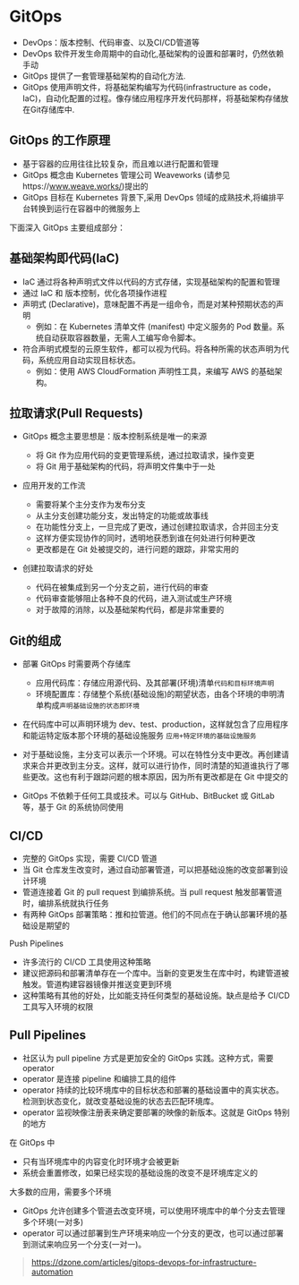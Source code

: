 # GitOps

- DevOps：版本控制、代码审查、以及CI/CD管道等
- DevOps 软件开发生命周期中的自动化,基础架构的设置和部署时，仍然依赖手动
- GitOps 提供了一套管理基础架构的自动化方法.
- GitOps 使用声明文件，将基础架构编写为代码(infrastructure as code，IaC)，自动化配置的过程。像存储应用程序开发代码那样，将基础架构存储放在Git存储库中.

## GitOps 的工作原理

- 基于容器的应用往往比较复杂，而且难以进行配置和管理
- GitOps 概念由 Kubernetes 管理公司 Weaveworks (请参见https://www.weave.works/)提出的
- GitOps 目标在 Kubernetes 背景下,采用 DevOps 领域的成熟技术,将编排平台转换到运行在容器中的微服务上

下面深入 GitOps 主要组成部分：

## 基础架构即代码(IaC)

- IaC 通过将各种声明式文件以代码的方式存储，实现基础架构的配置和管理
- 通过 IaC 和 版本控制，优化各项操作进程
- 声明式 (Declarative)，意味配置不再是一组命令，而是对某种预期状态的声明
  - 例如：在 Kubernetes 清单文件 (manifest) 中定义服务的 Pod 数量。系统自动获取容器数量，无需人工编写命令脚本。
- 符合声明式模型的云原生软件，都可以视为代码。将各种所需的状态声明为代码，系统应用自动实现目标状态。
  - 例如：使用 AWS CloudFormation 声明性工具，来编写 AWS 的基础架构。

## 拉取请求(Pull Requests)

- GitOps 概念主要思想是：版本控制系统是唯一的来源
  - 将 Git 作为应用代码的变更管理系统，通过拉取请求，操作变更
  - 将 Git 用于基础架构的代码，将声明文件集中于一处

- 应用开发的工作流
  - 需要将某个主分支作为发布分支
  - 从主分支创建功能分支，发出特定的功能或故事线
  - 在功能性分支上，一旦完成了更改，通过创建拉取请求，合并回主分支
  - 这样方便实现协作的同时，透明地获悉到谁在何处进行何种更改
  - 更改都是在 Git 处被提交的，进行问题的跟踪，非常实用的

- 创建拉取请求的好处
  - 代码在被集成到另一个分支之前，进行代码的审查
  - 代码审查能够阻止各种不良的代码，进入测试或生产环境
  - 对于故障的消除，以及基础架构代码，都是非常重要的

## Git的组成

- 部署 GitOps 时需要两个存储库
  - 应用代码库：存储应用源代码、及其部署(环境)清单`代码和目标环境声明`
  - 环境配置库：存储整个系统(基础设施)的期望状态，由各个环境的申明清单构成`声明基础设施的状态即环境`

- 在代码库中可以声明环境为 dev、test、production，这样就包含了应用程序和能运特定版本那个环境的基础设施服务
`应用+特定环境的基础设施服务`
- 对于基础设施，主分支可以表示一个环境。可以在特性分支中更改。再创建请求来合并更改到主分支。这样，就可以进行协作，同时清楚的知道谁执行了哪些更改。这也有利于跟踪问题的根本原因，因为所有更改都是在 Git 中提交的

- GitOps 不依赖于任何工具或技术。可以与 GitHub、BitBucket 或 GitLab 等，基于 Git 的系统协同使用

## CI/CD

- 完整的 GitOps 实现，需要 CI/CD 管道
- 当 Git 仓库发生改变时，通过自动部署管道，可以把基础设施的改变部署到设计环境
- 管道连接着 Git 的 pull request 到编排系统。当 pull request 触发部署管道时，编排系统就执行任务
- 有两种 GitOps 部署策略：推和拉管道。他们的不同点在于确认部署环境的基础设是期望的

Push Pipelines

- 许多流行的 CI/CD 工具使用这种策略
- 建议把源码和部署清单存在一个库中。当新的变更发生在库中时，构建管道被触发。管道构建容器镜像并推送变更到环境
- 这种策略有其他的好处，比如能支持任何类型的基础设施。缺点是给予 CI/CD 工具写入环境的权限

## Pull Pipelines

- 社区认为 pull pipeline 方式是更加安全的 GitOps 实践。这种方式，需要 operator
- operator 是连接 pipeline 和编排工具的组件
- operator 持续的比较环境库中的目标状态和部署的基础设置中的真实状态。检测到状态变化，就改变基础设施的状态去匹配环境库。
- operator 监视映像注册表来确定要部署的映像的新版本。这就是 GitOps 特别的地方

在 GitOps 中

- 只有当环境库中的内容变化时环境才会被更新
- 系统会重置修改，如果已经实现的基础设施的改变不是环境库定义的

大多数的应用，需要多个环境

- GitOps 允许创建多个管道去改变环境，可以使用环境库中的单个分支去管理多个环境(一对多)
- operator 可以通过部署到生产环境来响应一个分支的更改，也可以通过部署到测试来响应另一个分支(一对一)。

>https://dzone.com/articles/gitops-devops-for-infrastructure-automation
